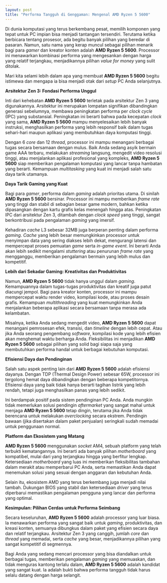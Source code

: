 ```yaml
---
layout: post
title: "Performa Tangguh di Genggaman: Mengenal AMD Ryzen 5 5600"
---
```


Di dunia komputasi yang terus berkembang pesat, memilih komponen yang tepat untuk PC impian bisa menjadi tantangan tersendiri. Terutama ketika berbicara tentang prosesor, ada begitu banyak pilihan yang beredar di pasaran. Namun, satu nama yang kerap muncul sebagai pilihan menarik bagi para *gamer* dan kreator konten adalah **AMD Ryzen 5 5600**. Processor ini menawarkan kombinasi performa yang mengesankan dengan harga yang relatif terjangkau, menjadikannya pilihan *value for money* yang sulit ditolak.

Mari kita selami lebih dalam apa yang membuat **AMD Ryzen 5 5600** begitu istimewa dan mengapa ia bisa menjadi otak dari *setup* PC Anda selanjutnya.

**Arsitektur Zen 3: Fondasi Performa Unggul**

Inti dari kehebatan **AMD Ryzen 5 5600** terletak pada arsitektur Zen 3 yang digunakannya. Arsitektur ini merupakan lompatan signifikan dibandingkan generasi sebelumnya, membawa peningkatan performa per *clock cycle* (IPC) yang substansial. Peningkatan ini berarti bahwa pada kecepatan *clock* yang sama, **AMD Ryzen 5 5600** mampu menyelesaikan lebih banyak instruksi, menghasilkan performa yang lebih responsif baik dalam tugas sehari-hari maupun aplikasi yang membutuhkan daya komputasi tinggi.

Dengan 6 *core* dan 12 *thread*, processor ini mampu menangani berbagai tugas secara bersamaan dengan mulus. Baik Anda sedang asyik bermain game AAA terbaru, melakukan *streaming* langsung, mengedit video resolusi tinggi, atau menjalankan aplikasi profesional yang kompleks, **AMD Ryzen 5 5600** siap memberikan pengalaman komputasi yang lancar tanpa hambatan yang berarti. Kemampuan *multitasking* yang kuat ini menjadi salah satu daya tarik utamanya.

**Daya Tarik Gaming yang Kuat**

Bagi para *gamer*, performa dalam *gaming* adalah prioritas utama. Di sinilah **AMD Ryzen 5 5600** bersinar. Processor ini mampu memberikan *frame rate* yang tinggi dan stabil di sebagian besar game modern, bahkan ketika dipasangkan dengan kartu grafis kelas menengah hingga atas. Peningkatan IPC dari arsitektur Zen 3, ditambah dengan *clock speed* yang tinggi, sangat berkontribusi pada pengalaman *gaming* yang imersif.

Kehadiran *cache* L3 sebesar 32MB juga berperan penting dalam performa *gaming*. *Cache* yang lebih besar memungkinkan processor untuk menyimpan data yang sering diakses lebih dekat, mengurangi latensi dan mempercepat proses pemuatan *game* serta *in-game event*. Ini berarti Anda akan lebih sedikit mengalami *stuttering* atau penurunan *frame rate* yang mengganggu, memberikan pengalaman bermain yang lebih mulus dan kompetitif.

**Lebih dari Sekadar Gaming: Kreativitas dan Produktivitas**

Namun, **AMD Ryzen 5 5600** tidak hanya unggul dalam *gaming*. Kemampuannya dalam tugas-tugas produktivitas dan kreatif juga patut diacungi jempol. Bagi para kreator konten, processor ini mampu mempercepat waktu render video, kompilasi kode, atau proses desain grafis. Kemampuan *multithreading* yang kuat memungkinkan Anda menjalankan beberapa aplikasi secara bersamaan tanpa merasa ada kelambatan.

Misalnya, ketika Anda sedang mengedit video, **AMD Ryzen 5 5600** dapat menangani pemrosesan efek, transisi, dan *timeline* dengan lebih cepat. Atau jika Anda seorang pengembang *software*, kompilasi kode yang lebih efisien akan menghemat waktu berharga Anda. Fleksibilitas ini menjadikan **AMD Ryzen 5 5600** sebagai pilihan yang solid bagi siapa saja yang membutuhkan performa handal untuk berbagai kebutuhan komputasi.

**Efisiensi Daya dan Pendinginan**

Salah satu aspek penting lain dari **AMD Ryzen 5 5600** adalah efisiensi dayanya. Dengan TDP (Thermal Design Power) sebesar 65W, processor ini tergolong hemat daya dibandingkan dengan beberapa kompetitornya. Efisiensi daya yang baik tidak hanya berarti tagihan listrik yang lebih rendah, tetapi juga menghasilkan panas yang lebih sedikit.

Ini berdampak positif pada sistem pendinginan PC Anda. Anda mungkin tidak memerlukan solusi pendingin *aftermarket* yang sangat mahal untuk menjaga **AMD Ryzen 5 5600** tetap dingin, terutama jika Anda tidak berencana untuk melakukan *overclocking* secara ekstrem. Pendingin bawaan (jika disertakan dalam paket penjualan) seringkali sudah memadai untuk penggunaan normal.

**Platform dan Ekosistem yang Matang**

**AMD Ryzen 5 5600** menggunakan *socket* AM4, sebuah platform yang telah terbukti kematangannya. Ini berarti ada banyak pilihan *motherboard* yang kompatibel, mulai dari yang terjangkau hingga yang berfitur lengkap. Ketersediaan *motherboard* yang luas ini memberikan fleksibilitas tambahan dalam merakit atau memperbarui PC Anda, serta memastikan Anda dapat menemukan solusi yang sesuai dengan anggaran dan kebutuhan Anda.

Selain itu, ekosistem AMD yang terus berkembang juga menjadi nilai tambah. Dukungan BIOS yang stabil dan ketersediaan *driver* yang terus diperbarui memastikan pengalaman pengguna yang lancar dan performa yang optimal.

**Kesimpulan: Pilihan Cerdas untuk Performa Seimbang**

Secara keseluruhan, **AMD Ryzen 5 5600** adalah processor yang luar biasa. Ia menawarkan performa yang sangat baik untuk *gaming*, produktivitas, dan kreasi konten, semuanya dibungkus dalam paket yang efisien secara daya dan relatif terjangkau. Arsitektur Zen 3 yang canggih, jumlah *core* dan *thread* yang memadai, serta *cache* yang besar, menjadikannya pilihan yang sangat kompetitif di segmennya.

Bagi Anda yang sedang mencari processor yang bisa diandalkan untuk berbagai tugas, memberikan pengalaman *gaming* yang memuaskan, dan tidak menguras kantong terlalu dalam, **AMD Ryzen 5 5600** adalah kandidat yang sangat kuat. Ia adalah bukti bahwa performa tangguh tidak harus selalu datang dengan harga selangit.

